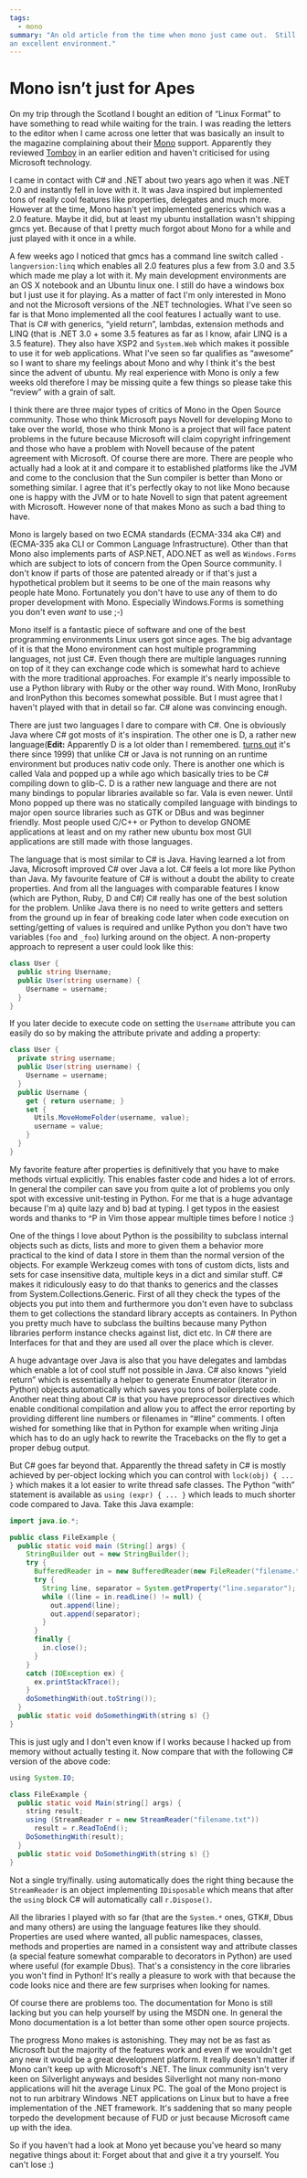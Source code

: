 ```yaml
---
tags:
  - mono
summary: "An old article from the time when mono just came out.  Still think it's
an excellent environment."
---
```


# Mono isn’t just for Apes

On my trip through the Scotland I bought an edition of “Linux Format” to
have something to read while waiting for the train. I was reading the
letters to the editor when I came across one letter that was basically
an insult to the magazine complaining about their [Mono](http://www.mono-project.com/) support. Apparently they reviewed
[Tomboy](http://www.gnome.org/projects/tomboy/) in an earlier edition
and haven't criticised for using Microsoft technology.

I came in contact with C# and .NET about two years ago when it was .NET
2.0 and instantly fell in love with it. It was Java inspired but
implemented tons of really cool features like properties, delegates and
much more. However at the time, Mono hasn't yet implemented generics
which was a 2.0 feature. Maybe it did, but at least my ubuntu
installation wasn't shipping gmcs yet. Because of that I pretty much
forgot about Mono for a while and just played with it once in a while.

A few weeks ago I noticed that gmcs has a command line switch called
`-langversion:linq` which enables all 2.0 features plus a few from 3.0
and 3.5 which made me play a lot with it. My main development
environments are an OS X notebook and an Ubuntu linux one. I still do
have a windows box but I just use it for playing. As a matter of fact
I'm only interested in Mono and not the Microsoft versions of the .NET
technologies. What I've seen so far is that Mono implemented all the
cool features I actually want to use. That is C# with generics, “yield
return”, lambdas, extension methods and LINQ (that is .NET 3.0 + some
3.5 features as far as I know, afair LINQ is a 3.5 feature). They also
have XSP2 and `System.Web` which makes it possible to use it for web
applications. What I've seen so far qualifies as “awesome” so I want to
share my feelings about Mono and why I think it's the best since the
advent of ubuntu. My real experience with Mono is only a few weeks old
therefore I may be missing quite a few things so please take this
“review” with a grain of salt.

I think there are three major types of critics of Mono in the Open
Source community. Those who think Microsoft pays Novell for developing
Mono to take over the world, those who think Mono is a project that will
face patent problems in the future because Microsoft will claim
copyright infringement and those who have a problem with Novell because
of the patent agreement with Microsoft. Of course there are more. There
are people who actually had a look at it and compare it to established
platforms like the JVM and come to the conclusion that the Sun compiler
is better than Mono or something similar. I agree that it's perfectly
okay to not like Mono because one is happy with the JVM or to hate
Novell to sign that patent agreement with Microsoft. However none of
that makes Mono as such a bad thing to have.

Mono is largely based on two ECMA standards (ECMA-334 aka C#) and
(ECMA-335 aka CLI or Common Language Infrastructure). Other than that
Mono also implements parts of ASP.NET, ADO.NET as well as
`Windows.Forms` which are subject to lots of concern from the Open
Source community. I don't know if parts of those are patented already or
if that's just a hypothetical problem but it seems to be one of the main
reasons why people hate Mono. Fortunately you don't have to use any of
them to do proper development with Mono. Especially Windows.Forms is
something you don't even *want* to use ;-)

Mono itself is a fantastic piece of software and one of the best
programming environments Linux users got since ages. The big advantage
of it is that the Mono environment can host multiple programming
languages, not just C#. Even though there are multiple languages running
on top of it they can exchange code which is somewhat hard to achieve
with the more traditional approaches. For example it's nearly impossible
to use a Python library with Ruby or the other way round. With Mono,
IronRuby and IronPython this becomes somewhat possible. But I must agree
that I haven't played with that in detail so far. C# alone was
convincing enough.

There are just two languages I dare to compare with C#. One is obviously
Java where C# got mosts of it's inspiration. The other one is D, a
rather new language(**Edit:** Apparently D is a lot older than I
remembered. [turns out](http://www.reddit.com/r/programming/comments/6wewu/mono_isnt_just_for_apes/c051x69)
it's there since 1999) that unlike C# or Java is not running on an
runtime environment but produces nativ code only. There is another one
which is called Vala and popped up a while ago which basically tries to
be C# compiling down to glib-C. D is a rather new language and there are
not many bindings to popular libraries available so far. Vala is even
newer. Until Mono popped up there was no statically compiled language
with bindings to major open source libraries such as GTK or DBus and was
beginner friendly. Most people used C/C++ or Python to develop GNOME
applications at least and on my rather new ubuntu box most GUI
applications are still made with those languages.

The language that is most similar to C# is Java. Having learned a lot
from Java, Microsoft improved C# over Java a lot. C# feels a lot more
like Python than Java. My favourite feature of C# is without a doubt the
ability to create properties. And from all the languages with comparable
features I know (which are Python, Ruby, D and C#) C# really has one of
the best solution for the problem. Unlike Java there is no need to write
getters and setters from the ground up in fear of breaking code later
when code execution on setting/getting of values is required and unlike
Python you don't have two variables (`foo` and `_foo`) lurking around on
the object. A non-property approach to represent a user could look like
this:

```csharp
class User {
  public string Username;
  public User(string username) {
    Username = username;
  }
}
```

If you later decide to execute code on setting the `Username` attribute
you can easily do so by making the attribute private and adding a
property:

```csharp
class User {
  private string username;
  public User(string username) {
    Username = username;
  }
  public Username {
    get { return username; }
    set {
      Utils.MoveHomeFolder(username, value);
      username = value;
    }
  }
}
```

My favorite feature after properties is definitively that you have to
make methods virtual explicitly. This enables faster code and hides a
lot of errors. In general the compiler can save you from quite a lot of
problems you only spot with excessive unit-testing in Python. For me
that is a huge advantage because I'm a) quite lazy and b) bad at typing.
I get typos in the easiest words and thanks to ^P in Vim those appear
multiple times before I notice :)

One of the things I love about Python is the possibility to subclass
internal objects such as dicts, lists and more to given them a behavior
more practical to the kind of data I store in them than the normal
version of the objects. For example Werkzeug comes with tons of custom
dicts, lists and sets for case insensitive data, multiple keys in a dict
and similar stuff. C# makes it ridiculously easy to do that thanks to
generics and the classes from System.Collections.Generic. First of all
they check the types of the objects you put into them and furthermore
you don't even have to subclass them to get collections the standard
library accepts as containers. In Python you pretty much have to
subclass the builtins because many Python libraries perform instance
checks against list, dict etc. In C# there are Interfaces for that and
they are used all over the place which is clever.

A huge advantage over Java is also that you have delegates and lambdas
which enable a lot of cool stuff not possible in Java. C# also knows
“yield return” which is essentially a helper to generate Enumerator
(iterator in Python) objects automatically which saves you tons of
boilerplate code. Another neat thing about C# is that you have
preprocessor directives which enable conditional compilation and allow
you to affect the error reporting by providing different line numbers or
filenames in “#line” comments. I often wished for something like that in
Python for example when writing Jinja which has to do an ugly hack to
rewrite the Tracebacks on the fly to get a proper debug output.

But C# goes far beyond that. Apparently the thread safety in C# is
mostly achieved by per-object locking which you can control with
`lock(obj) { ... }` which makes it a lot easier to write thread safe
classes. The Python “with” statement is available as `using (expr) { ...
}` which leads to much shorter code compared to Java. Take this Java
example:

```java
import java.io.*;

public class FileExample {
  public static void main (String[] args) {
    StringBuilder out = new StringBuilder();
    try {
      BufferedReader in = new BufferedReader(new FileReader("filename.txt"));
      try {
        String line, separator = System.getProperty("line.separator");
        while ((line = in.readLine() != null) {
          out.append(line);
          out.append(separator);
        }
      }
      finally {
        in.close();
      }
    }
    catch (IOException ex) {
      ex.printStackTrace();
    }
    doSomethingWith(out.toString());
  }
  public static void doSomethingWith(string s) {}
}
```

This is just ugly and I don't even know if I works because I hacked up
from memory without actually testing it. Now compare that with the
following C# version of the above code:

```java
using System.IO;

class FileExample {
  public static void Main(string[] args) {
    string result;
    using (StreamReader r = new StreamReader("filename.txt"))
      result = r.ReadToEnd();
    DoSomethingWith(result);
  }
  public static void DoSomethingWith(string s) {}
}
```

Not a single try/finally. using automatically does the right thing
because the `StreamReader` is an object implementing `IDisposable` which
means that after the `using` block C# will automatically call
`r.Dispose()`.

All the libraries I played with so far (that are the `System.*` ones,
GTK#, Dbus and many others) are using the language features like they
should. Properties are used where wanted, all public namespaces,
classes, methods and properties are named in a consistent way and
attribute classes (a special feature somewhat comparable to decorators
in Python) are used where useful (for example Dbus). That's a
consistency in the core libraries you won't find in Python! It's really
a pleasure to work with that because the code looks nice and there are
few surprises when looking for names.

Of course there are problems too. The documentation for Mono is still
lacking but you can help yourself by using the MSDN one. In general the
Mono documentation is a lot better than some other open source projects.

The progress Mono makes is astonishing. They may not be as fast as
Microsoft but the majority of the features work and even if we wouldn't
get any new it would be a great development platform. It really doesn't
matter if Mono can't keep up with Microsoft's .NET. The linux community
isn't very keen on Silverlight anyways and besides Silverlight not many
non-mono applications will hit the average Linux PC. The goal of the
Mono project is not to run arbitrary Windows .NET applications on Linux
but to have a free implementation of the .NET framework. It's saddening
that so many people torpedo the development because of FUD or just
because Microsoft came up with the idea.

So if you haven't had a look at Mono yet because you've heard so many
negative things about it: Forget about that and give it a try yourself.
You can't lose :)
